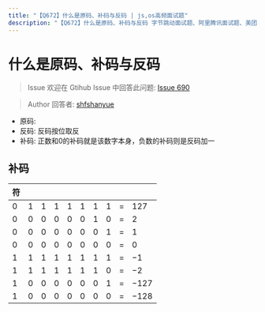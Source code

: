 ```yaml
---
title: "【Q672】什么是原码、补码与反码 | js,os高频面试题"
description: "【Q672】什么是原码、补码与反码 字节跳动面试题、阿里腾讯面试题、美团小米面试题。"
---
```


# 什么是原码、补码与反码

> Issue
> 欢迎在 Gtihub Issue 中回答此问题: [Issue 690](https://github.com/shfshanyue/Daily-Question/issues/690)

> Author
> 回答者: [shfshanyue](https://github.com/shfshanyue)

- 原码:
- 反码: 反码按位取反
- 补码: 正数和0的补码就是该数字本身，负数的补码则是反码加一

## 补码

| 符  |     |     |     |     |     |     |     |     |      |
| --- | --- | --- | --- | --- | --- | --- | --- | --- | ---- |
| 0   | 1   | 1   | 1   | 1   | 1   | 1   | 1   | =   | 127  |
| 0   | 0   | 0   | 0   | 0   | 0   | 1   | 0   | =   | 2    |
| 0   | 0   | 0   | 0   | 0   | 0   | 0   | 1   | =   | 1    |
| 0   | 0   | 0   | 0   | 0   | 0   | 0   | 0   | =   | 0    |
| 1   | 1   | 1   | 1   | 1   | 1   | 1   | 1   | =   | −1   |
| 1   | 1   | 1   | 1   | 1   | 1   | 1   | 0   | =   | −2   |
| 1   | 0   | 0   | 0   | 0   | 0   | 0   | 1   | =   | −127 |
| 1   | 0   | 0   | 0   | 0   | 0   | 0   | 0   | =   | −128 |
